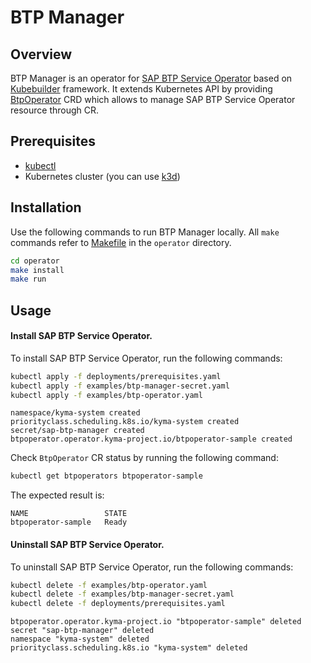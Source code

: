 # BTP Manager

## Overview

BTP Manager is an operator for [SAP BTP Service Operator](https://github.com/SAP/sap-btp-service-operator) based on [Kubebuilder](https://github.com/kubernetes-sigs/kubebuilder) framework. It extends Kubernetes API by providing [BtpOperator](https://github.com/kyma-project/btp-manager/blob/main/operator/config/crd/bases/operator.kyma-project.io_btpoperators.yaml) CRD which allows to manage SAP BTP Service Operator resource through CR.

## Prerequisites

- [kubectl](https://kubernetes.io/docs/tasks/tools/install-kubectl/)
- Kubernetes cluster (you can use [k3d](https://k3d.io)) 

## Installation
Use the following commands to run BTP Manager locally. All `make` commands refer to [Makefile](./operator/Makefile) in the `operator` directory.

```sh
cd operator
make install
make run
```

## Usage

#### Install SAP BTP Service Operator.

To install SAP BTP Service Operator, run the following commands:
```sh
kubectl apply -f deployments/prerequisites.yaml
kubectl apply -f examples/btp-manager-secret.yaml
kubectl apply -f examples/btp-operator.yaml
```
```
namespace/kyma-system created
priorityclass.scheduling.k8s.io/kyma-system created
secret/sap-btp-manager created
btpoperator.operator.kyma-project.io/btpoperator-sample created
```

Check `BtpOperator` CR status by running the following command:
```sh
kubectl get btpoperators btpoperator-sample
```

The expected result is:
```
NAME                 STATE
btpoperator-sample   Ready
```

#### Uninstall SAP BTP Service Operator.

To uninstall SAP BTP Service Operator, run the following commands:
```sh
kubectl delete -f examples/btp-operator.yaml
kubectl delete -f examples/btp-manager-secret.yaml
kubectl delete -f deployments/prerequisites.yaml
```
```
btpoperator.operator.kyma-project.io "btpoperator-sample" deleted
secret "sap-btp-manager" deleted
namespace "kyma-system" deleted
priorityclass.scheduling.k8s.io "kyma-system" deleted
```